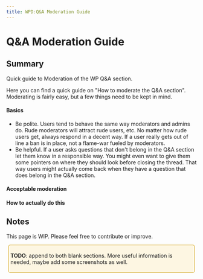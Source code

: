 ```yaml
---
title: WPD:Q&A Moderation Guide
---
```

<h1><span class="mw-headline" id="Q.26A_Moderation_Guide">Q&amp;A Moderation Guide</span></h1>
<h2><span class="mw-headline" id="Summary">Summary</span></h2>
<p>Quick guide to Moderation of the WP Q&amp;A section.
</p><p>Here you can find a quick guide on "How to moderate the Q&amp;A section". Moderating is fairly easy, but a few things need to be kept in mind.
</p>
<h4><span class="mw-headline" id="Basics">Basics</span></h4>
<ul><li> Be polite. Users tend to behave the same way moderators and admins do. Rude moderators will attract rude users, etc. No matter how rude users get, always respond in a decent way. If a user really gets out of line a ban is in place, not a flame-war fueled by moderators.</li>
<li> Be helpful. If a user asks questions that don't belong in the Q&amp;A section let them know in a responsible way. You might even want to give them some pointers on where they should look before closing the thread. That way users might actually come back when they have a question that does belong in the Q&amp;A section.</li></ul>
<h4><span class="mw-headline" id="Acceptable_moderation">Acceptable moderation</span></h4>
<h4><span class="mw-headline" id="How_to_actually_do_this">How to actually do this</span></h4>
<h2><span class="mw-headline" id="Notes">Notes</span></h2>
<p>This page is WIP. Please feel free to contribute or improve.
</p>
<div style="border:1px solid hsl(45, 100%, 40%); padding:5px; margin:5px; background-color:hsl(45, 88%, 94%); border-radius:5px">
<p><b>TODO</b>:  append to both blank sections. More useful information is needed, maybe add some screenshots as well.
</p>
</div>
<p><br />
</p>
<div class="attribution">
<p><br />
</p><p><br />
</p>
</div>

<!-- 
NewPP limit report
CPU time usage: 0.057 seconds
Real time usage: 0.072 seconds
Preprocessor visited node count: 112/1000000
Preprocessor generated node count: 828/1000000
Post‐expand include size: 1257/2097152 bytes
Template argument size: 876/2097152 bytes
Highest expansion depth: 5/40
Expensive parser function count: 0/100
-->

<!-- 
Transclusion expansion time report (%,ms,calls,template)
100.00%   57.449      1 - -total
 22.96%   13.191      1 - Template:Page_Title
 18.96%   10.892      1 - Template:Flags
 18.43%   10.586      1 - Template:Notes_Section
 14.51%    8.336      1 - Template:External_Attribution
 10.59%    6.081      1 - Template:Summary_Section
  6.07%    3.488      1 - Template:Topics
  5.49%    3.155      1 - Template:TODO
  4.76%    2.733      1 - Template:Basic_Page
-->

<!-- Saved in parser cache with key wpwiki:pcache:idhash:6075-0!*!*!!*!*!*!esi=1 and timestamp 20150731111842 and revision id 14670
 -->
